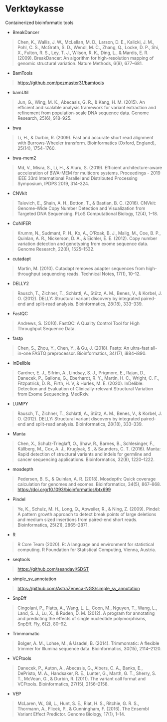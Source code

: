 # Verktøykasse

Containerized bioinformatic tools

- BreakDancer

> Chen, K., Wallis, J. W., McLellan, M. D., Larson, D. E., Kalicki, J. M., Pohl, C. S., McGrath, S. D., Wendl, M. C., Zhang, Q., Locke, D. P., Shi, X., Fulton, R. S., Ley, T. J., Wilson, R. K., Ding, L., & Mardis, E. R. (2009). BreakDancer: An algorithm for high-resolution mapping of genomic structural variation. Nature Methods, 6(9), 677–681.

- BamTools

> https://github.com/pezmaster31/bamtools

- bamUtil

> Jun, G., Wing, M. K., Abecasis, G. R., & Kang, H. M. (2015). An efficient and scalable analysis framework for variant extraction and refinement from population-scale DNA sequence data. Genome Research, 25(6), 918–925.

- bwa

> Li, H., & Durbin, R. (2009). Fast and accurate short read alignment with Burrows-Wheeler transform. Bioinformatics (Oxford, England), 25(14), 1754–1760.

- bwa-mem2

> Md, V., Misra, S., Li, H., & Aluru, S. (2019). Efficient architecture-aware acceleration of BWA-MEM for multicore systems. Proceedings - 2019 IEEE 33rd International Parallel and Distributed Processing Symposium, IPDPS 2019, 314–324.

- CNVkit

> Talevich, E., Shain, A. H., Botton, T., & Bastian, B. C. (2016). CNVkit: Genome-Wide Copy Number Detection and Visualization from Targeted DNA Sequencing. PLoS Computational Biology, 12(4), 1–18.

- CoNIFER

> Krumm, N., Sudmant, P. H., Ko, A., O’Roak, B. J., Malig, M., Coe, B. P., Quinlan, A. R., Nickerson, D. A., & Eichler, E. E. (2012). Copy number variation detection and genotyping from exome sequence data. Genome Research, 22(8), 1525–1532.

- cutadapt

> Martin, M. (2010). Cutadapt removes adapter sequences from high-throughput sequencing reads. Technical Notes, 17(1), 10–12.

- DELLY2

> Rausch, T., Zichner, T., Schlattl, A., Stütz, A. M., Benes, V., & Korbel, J. O. (2012). DELLY: Structural variant discovery by integrated paired-end and split-read analysis. Bioinformatics, 28(18), 333–339.

- FastQC

> Andrews, S. (2010). FastQC:  A Quality Control Tool for High Throughput Sequence Data.

- fastp

> Chen, S., Zhou, Y., Chen, Y., & Gu, J. (2018). Fastp: An ultra-fast all-in-one FASTQ preprocessor. Bioinformatics, 34(17), i884–i890.

- InDelible

> Gardner, E. J., Sifrim, A., Lindsay, S. J., Prigmore, E., Rajan, D., Danecek, P., Gallone, G., Eberhardt, R. Y., Martin, H. C., Wright, C. F., Fitzpatrick, D. R., Firth, H. V, & Hurles, M. E. (2020). InDelible: Detection and Evaluation of Clinically-relevant Structural Variation from Exome Sequencing. MedRxiv.

- LUMPY

> Rausch, T., Zichner, T., Schlattl, A., Stütz, A. M., Benes, V., & Korbel, J. O. (2012). DELLY: Structural variant discovery by integrated paired-end and split-read analysis. Bioinformatics, 28(18), 333–339.

- Manta

> Chen, X., Schulz-Trieglaff, O., Shaw, R., Barnes, B., Schlesinger, F., Källberg, M., Cox, A. J., Kruglyak, S., & Saunders, C. T. (2016). Manta: Rapid detection of structural variants and indels for germline and cancer sequencing applications. Bioinformatics, 32(8), 1220–1222.

- mosdepth

> Pedersen, B. S., & Quinlan, A. R. (2018). Mosdepth: Quick coverage calculation for genomes and exomes. Bioinformatics, 34(5), 867–868. https://doi.org/10.1093/bioinformatics/btx699

- Pindel

> Ye, K., Schulz, M. H., Long, Q., Apweiler, R., & Ning, Z. (2009). Pindel: A pattern growth approach to detect break points of large deletions and medium sized insertions from paired-end short reads. Bioinformatics, 25(21), 2865–2871.

- R

> R Core Team (2020). R: A language and environment for statistical computing. R Foundation for Statistical Computing, Vienna, Austria.

- seqtools

> https://github.com/seandavi/SDST

- simple_sv_annotation

> https://github.com/AstraZeneca-NGS/simple_sv_annotation

- SnpEff

> Cingolani, P., Platts, A., Wang, L. L., Coon, M., Nguyen, T., Wang, L., Land, S. J., Lu, X., & Ruden, D. M. (2012). A program for annotating and predicting the effects of single nucleotide polymorphisms, SnpEff. Fly, 6(2), 80–92.

- Trimmomatic

> Bolger, A. M., Lohse, M., & Usadel, B. (2014). Trimmomatic: A flexible trimmer for Illumina sequence data. Bioinformatics, 30(15), 2114–2120.

- VCFtools

> Danecek, P., Auton, A., Abecasis, G., Albers, C. A., Banks, E., DePristo, M. A., Handsaker, R. E., Lunter, G., Marth, G. T., Sherry, S. T., McVean, G., & Durbin, R. (2011). The variant call format and VCFtools. Bioinformatics, 27(15), 2156–2158.

- VEP

> McLaren, W., Gil, L., Hunt, S. E., Riat, H. S., Ritchie, G. R. S., Thormann, A., Flicek, P., & Cunningham, F. (2016). The Ensembl Variant Effect Predictor. Genome Biology, 17(1), 1–14.
